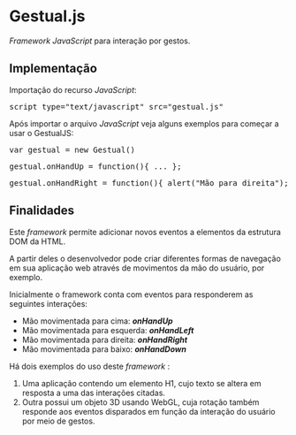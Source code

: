 <h1>Gestual.js</h1>
<p><i>Framework JavaScript</i> para interação por gestos.</p>

<h2>Implementação</h2>
<p>Importação do recurso <i>JavaScript</i>:</p>
<pre>
script type="text/javascript" src="gestual.js"
</pre>
<p>Após importar o arquivo <i>JavaScript</i> veja alguns exemplos para começar a usar o GestualJS:</p>
<pre>
var gestual = new Gestual()
</pre>
<pre>
gestual.onHandUp = function(){ ... };
</pre>
<pre>
gestual.onHandRight = function(){ alert("Mão para direita"); };
</pre>

<h2>Finalidades</h2>
<p>Este <i>framework</i> permite adicionar novos eventos a elementos da estrutura DOM da HTML.</p>
<p>A partir deles o desenvolvedor pode criar diferentes formas de navegação em sua aplicação web através de movimentos da mão do usuário, por exemplo. </p>
<p>Inicialmente o framework conta com eventos para responderem as seguintes interações:
</p>
<ul>
  <li>Mão movimentada para cima: <i><b>onHandUp</b></i></li>
  <li>Mão movimentada para esquerda: <i><b>onHandLeft</b></i></li>
  <li>Mão movimentada para direita: <i><b>onHandRight</b></i></li>
  <li>Mão movimentada para baixo: <i><b>onHandDown</b></i></li>
</ul>
<p>Há dois exemplos do uso deste <i>framework</i> :</p>
<ol>
  <li>
    Uma aplicação contendo um elemento H1, cujo texto se altera em resposta a uma das interações citadas.
  </li>
  <li>
    Outra possui um objeto 3D usando WebGL, cuja rotação também responde aos eventos disparados em função da interação do usuário por meio de gestos.
    
  </li>
</ol>
